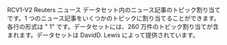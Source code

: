 RCV1-V2 Reuters ニュース データセット内のニュース記事のトピック割り当てです。1 つのニュース記事をいくつかのトピックに割り当てることができます。各行の形式は "<topic name> <document id> 1" です。データセットには、260 万件のトピック割り当てが含まれます。データセットは DavidD. Lewis によって提供されています。

<!---HONumber=58_postMigration-->